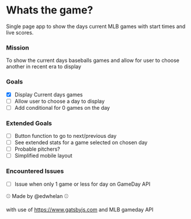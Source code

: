 # Whats the game?
Single page app to show the days current MLB games with start times and live scores.


### Mission
To show the current days baseballs games and allow for user to choose another in recent era to display

### Goals
- [x] Display Current days games
- [ ] Allow user to choose a day to display
- [ ] Add conditional for 0 games on the day
### Extended Goals
- [ ] Button function to go to next/previous day
- [ ] See extended stats for a game selected on chosen day
- [ ] Probable pitchers?
- [ ] Simplified mobile layout

### Encountered Issues
- [ ] Issue when only 1 game or less for day on GameDay API
 

:baseball: Made by @edwhelan :baseball:

with use of https://www.gatsbyjs.com and MLB gameday API

